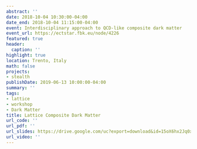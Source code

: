 ```yaml
---
abstract: ''
date: 2018-10-04 10:30:00-04:00
date_end: 2018-10-04 11:15:00-04:00
event: Interdisciplinary approach to QCD-like composite dark matter
event_url: https://ectstar.fbk.eu/node/4226
featured: true
header:
  caption: ''
highlight: true
location: Trento, Italy
math: false
projects:
- stealth
publishDate: 2019-06-13 10:00:00-04:00
summary: ''
tags:
- lattice
- workshop
- Dark Matter
title: Lattice Composite Dark Matter
url_code: ''
url_pdf: ''
url_slides: https://drive.google.com/uc?export=download&id=15oX6hx2Jq0x3zIFaRKjeDf3WPZ1Lqq39
url_video: ''
---
```


